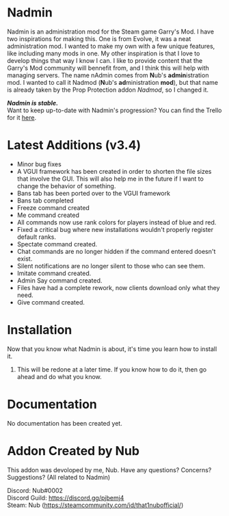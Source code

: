 # Nadmin
Nadmin is an administration mod for the Steam game Garry's Mod. I have two inspirations for making this. One is from Evolve, it was a neat administration mod. I wanted to make my own with a few unique features, like including many mods in one. My other inspiration is that I love to develop things that way I know I can. I like to provide content that the Garry's Mod community will bennefit from, and I think this will help with managing servers. The name nAdmin comes from **N**ub's **admin**istration mod. I wanted to call it Nadmod (**N**ub's **ad**ministration **mod**), but that name is already taken by the Prop Protection addon *Nadmod*, so I changed it.

***Nadmin is stable.***\
Want to keep up-to-date with Nadmin's progression? You can find the Trello for it [here](https://trello.com/b/9fjgYlEJ/nadmin).

# Latest Additions (v3.4)
- Minor bug fixes
- A VGUI framework has been created in order to shorten the file sizes that involve the GUI. This will also help me in the future if I want to change the behavior of something.
- Bans tab has been ported over to the VGUI framework
- Bans tab completed
- Freeze command created
- Me command created
- All commands now use rank colors for players instead of blue and red.
- Fixed a critical bug where new installations wouldn't properly register default ranks.
- Spectate command created.
- Chat commands are no longer hidden if the command entered doesn't exist.
- Silent notifications are no longer silent to those who can see them.
- Imitate command created.
- Admin Say command created.
- Files have had a complete rework, now clients download only what they need.
- Give command created.

# Installation
Now that you know what Nadmin is about, it's time you learn how to install it.
1. This will be redone at a later time. If you know how to do it, then go ahead and do what you know.

# Documentation
No documentation has been created yet.

# Addon Created by Nub
This addon was devoloped by me, Nub. Have any questions? Concerns? Suggestions? (All related to Nadmin)

Discord: Nub#0002\
Discord Guild: https://discord.gg/pjbemj4 \
Steam: Nub (https://steamcommunity.com/id/that1nubofficial/)
